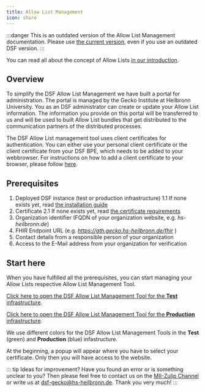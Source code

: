 ```yaml
---
title: Allow List Management
icon: share
---
```


:::danger
This is an outdated version of the Allow List Management documentation. Please use [the current version](/operations/latest/allowList-mgm.md), even if you use an outdated DSF version.
:::

You can read all about the concept of Allow Lists [in our introduction](/explore/concepts/allow-list.md).

## Overview
To simplify the DSF Allow List Management we have built a portal for administration. The portal is managed by the Gecko Institute at Heilbronn University. You as an DSF administrator can create or update your Allow List information. The information you provide on this portal will be transferred to us and will be used to built Allow List bundles that get distributed to the communication partners of the distributed processes. 

The DSF Allow List management tool uses client certificates for authentication. You can either use your personal client certificate or the client certificate from your DSF BPE, which needs to be added to your webbrowser. For instructions on how to add a client certificate to your browser, please follow <a href="https://www.ssl.com/how-to/configuring-client-authentication-certificates-in-web-browsers/">here</a>.


## Prerequisites
1. Deployed DSF instance (test or production infrastructure)
    1.1  If none exists yet, read [the installation guide](install)
2. Certificate 
    2.1  If none exists yet, read [the certificate requirements](install#client-server-certificates)
3. Organization identifier (FQDN of your organization website, e.g. *hs-heilbronn.de*)
4. FHIR Endpoint URL (e.g. *https://gth.gecko.hs-heilbronn.de/fhir* )
5. Contact details from a responsible person of your organization
6. Access to the E-Mail address from your organization for verification 
 

## Start here
When you have fulfilled all the prerequisites, you can start managing your Allow Lists respective Allow List Management Tool.

<a href="https://allowlist-test.gecko.hs-heilbronn.de/">Click here to open the DSF Allow List Management Tool for the **Test** infrastructure</a>.

<a href="https://allowlist.gecko.hs-heilbronn.de/">Click here to open the DSF Allow List Management Tool for the **Production** infrastructure</a>.

We use different colors for the DSF Allow List Management Tools in the **Test** (green) and **Production** (blue) infastructure. 


At the beginning, a popup will appear where you have to select your certificate. Only then you will have access to the website.


::: tip Ideas for improvement?
Have you found an error or is something unclear to you? Then please feel free to contact us on the <a href="https://mii.zulipchat.com/#narrow/stream/392426-Data-Sharing-Framework-.28DSF.29">MII-Zulip Channel</a> or write us at <a href="mailto:dsf-gecko@hs-heilbronn.de">dsf-gecko@hs-heilbronn.de</a>. Thank you very much!
:::


